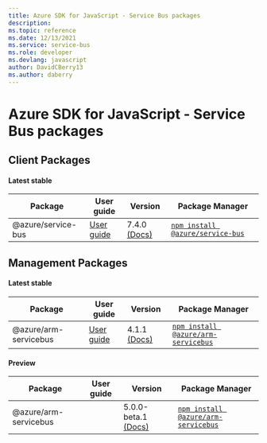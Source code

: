 ```yaml
---
title: Azure SDK for JavaScript - Service Bus packages
description: 
ms.topic: reference
ms.date: 12/13/2021
ms.service: service-bus
ms.role: developer
ms.devlang: javascript
author: DavidCBerry13
ms.author: daberry
---
```


# Azure SDK for JavaScript - Service Bus packages

## Client Packages

#### Latest stable

| Package               | User guide                           | Version                | Package Manager                |
|-----------------------|--------------------------------------|------------------------|--------------------------------|
| @azure/service-bus  | [User guide](/javascript/sdk-demo/service-bus/service-bus/azure-service-bus/readme)  | 7.4.0 [(Docs)](/javascript/sdk-demo/service-bus/service-bus/azure-service-bus/stable)  | [`npm install @azure/service-bus`](https://www.npmjs.com/package/%40azure%2Fservice-bus) |
 

 


 
 

## Management Packages

#### Latest stable

| Package               | User guide                           | Version                | Package Manager                |
|-----------------------|--------------------------------------|------------------------|--------------------------------|
| @azure/arm-servicebus  | [User guide](/javascript/sdk-demo/service-bus/arm-servicebus/azure-arm-servicebus/readme)  | 4.1.1 [(Docs)](/javascript/sdk-demo/service-bus/arm-servicebus/azure-arm-servicebus/stable)  | [`npm install @azure/arm-servicebus`](https://www.npmjs.com/package/%40azure%2Farm-servicebus) |
 

#### Preview

| Package               | User guide                           | Version                | Package Manager                |
|-----------------------|--------------------------------------|------------------------|--------------------------------|
| @azure/arm-servicebus  |   | 5.0.0-beta.1 [(Docs)](/javascript/sdk-demo/service-bus/arm-servicebus/azure-arm-servicebus/beta)  | [`npm install @azure/arm-servicebus`](https://www.npmjs.com/package/%40azure%2Farm-servicebus%405.0.0-beta.1) |
 

 
 
